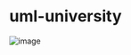 # uml-university
![image](https://user-images.githubusercontent.com/99546413/156063591-b4a3e1c3-1dc1-4a87-8d1c-6d24a7aa627e.png)
